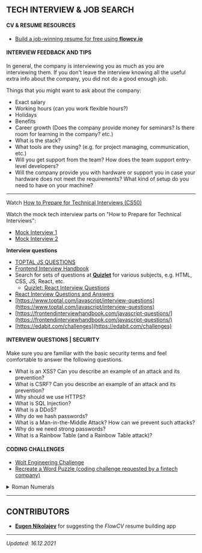 ## TECH INTERVIEW & JOB SEARCH

#### CV & RESUME RESOURCES

- [Build a job-winning resume for free using **flowcv.io**](https://flowcv.io/)

#### INTERVIEW FEEDBACK AND TIPS 

In general, the company is interviewing you as much as you are interviewing them. If you don't leave the interview knowing all the useful extra info about the company, you did not do a good enough job.

Things that you might want to ask about the company:

- Exact salary
- Working hours (can you work flexible hours?)
- Holidays
- Benefits
- Career growth (Does the company provide money for seminars? Is there room for learning in the company? etc.) 
- What is the stack? 
- What tools are they using? (e.g. for project managing, communication, etc.)
- Will you get support from the team? How does the team support entry-level developers?
- Will the company provide you with hardware or support you in case your hardware does not meet the requirements? What kind of setup do you need to have on your machine?

---

Watch [How to Prepare for Technical Interviews (CS50)](https://www.youtube.com/watch?v=QDC1Ik-SeOI)

Watch the mock tech interview parts on "How to Prepare for Technical Interviews":

- [Mock Interview 1](https://youtu.be/TzdajQHS7xA?t=4156)  
- [Mock Interview 2](https://youtu.be/TzdajQHS7xA?t=5682) 

**Interview questions**

- [TOPTAL JS QUESTIONS](https://www.toptal.com/javascript/interview-questions)
- [Frontend Interview Handbook](https://frontendinterviewhandbook.com/javascript-questions/)
- Search for sets of questions at [**Quizlet**](https://quizlet.com) for various subjects, e.g. HTML, CSS, JS, React, etc.
  - [Quizlet: React Interview Questions](https://quizlet.com/subject/react-interview/)
- [React Interview Questions and Answers](https://dev.to/javascriptacademy/react-interview-questions-answered-and-explained-1-1b95)
- [https://www.toptal.com/javascript/interview-questions](https://www.toptal.com/javascript/interview-questions)
- [https://frontendinterviewhandbook.com/javascript-questions/](https://frontendinterviewhandbook.com/javascript-questions/)
- [https://edabit.com/challenges](https://edabit.com/challenges)

#### INTERVIEW QUESTIONS | SECURITY

Make sure you are familiar with the basic security terms and feel comfortable to answer the following questions.

- What is an XSS? Can you describe an example of an attack and its prevention?
- What is CSRF? Can you describe an example of an attack and its prevention?
- Why should we use HTTPS?
- What is SQL Injection?
- What is a DDoS?
- Why do we hash passwords?
- What is a Man-in-the-Middle Attack? How can we prevent such attacks?
- Why do we need strong passwords?
- What is a Rainbow Table (and a Rainbow Table attack)?

#### CODING CHALLENGES

- [Wolt Engineering Challenge](https://github.com/woltapp/summer2020)
- [Recreate a Word Puzzle (coding challenge requested by a fintech company)](https://lovattspuzzles.com/online-puzzles-competitions/play-daily-word-search-puzzle-online/)

<details>
    <summary>Roman Numerals</summary>
    <br>
    <h5>Real-life take-home technical assignment/problem</h5>
    <p>In whatever language you prefer, write a class that implements the following interface (example given in Java):</p>
    <pre><code>
        public interface RomanNumeralGenerator {
            public String generate(int number); 
        }
    </code></pre>
    <p>For example, see the following sample inputs and outputs:</p>
    <pre>
        1 = “I” 
        5 = “V” 
        10 = “X” 
        20 = “XX” 
        3999 = “MMMCMXCIX”
    </pre>
</details>    

---

## CONTRIBUTORS

- [**Eugen Nikolajev**](https://github.com/zenicek) for suggesting the *FlowCV* resume building app

---
_Updated: 16.12.2021_
